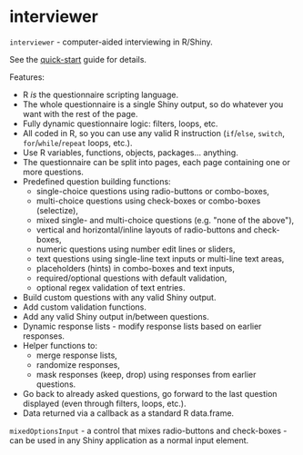 # interviewer

`interviewer` - computer-aided interviewing in R/Shiny.

See the [quick-start](./doc/QUICK-START.md) guide for details.

Features:
* R *is* the questionnaire scripting language.
* The whole questionnaire is a single Shiny output, so do whatever you want with the rest of the page.
* Fully dynamic questionnaire logic: filters, loops, etc.
* All coded in R, so you can use any valid R instruction (`if`/`else`, `switch`, `for`/`while`/`repeat` loops, etc.).
* Use R variables, functions, objects, packages... anything.
* The questionnaire can be split into pages, each page containing one or more questions.
* Predefined question building functions:
  * single-choice questions using radio-buttons or combo-boxes,
  * multi-choice questions using check-boxes or combo-boxes (selectize),
  * mixed single- and multi-choice questions (e.g. "none of the above"),
  * vertical and horizontal/inline layouts of radio-buttons and check-boxes,
  * numeric questions using number edit lines or sliders,
  * text questions using single-line text inputs or multi-line text areas,
  * placeholders (hints) in combo-boxes and text inputs,
  * required/optional questions with default validation,
  * optional regex validation of text entries.
* Build custom questions with any valid Shiny output.
* Add custom validation functions.
* Add any valid Shiny output in/between questions.
* Dynamic response lists - modify response lists based on earlier responses.
* Helper functions to:
  * merge response lists,
  * randomize responses,
  * mask responses (keep, drop) using responses from earlier questions.
* Go back to already asked questions, go forward to the last question displayed (even through filters, loops, etc.).
* Data returned via a callback as a standard R data.frame.

`mixedOptionsInput` - a control that mixes radio-buttons and check-boxes -
can be used in any Shiny application as a normal input element.
